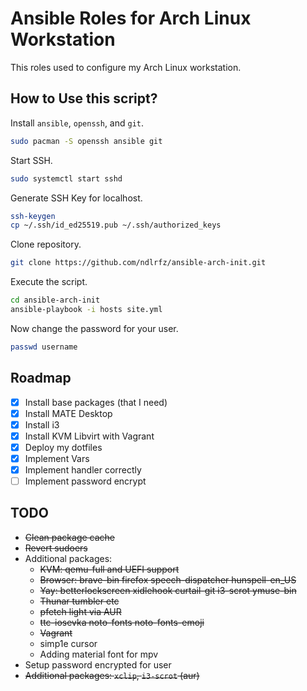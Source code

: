 # Ansible Roles for Arch Linux Workstation

This roles used to configure my Arch Linux workstation.

## How to Use this script?

Install `ansible`, `openssh`, and `git`.

```bash
sudo pacman -S openssh ansible git
```

Start SSH.

```bash
sudo systemctl start sshd
```

Generate SSH Key for localhost.

```bash
ssh-keygen
cp ~/.ssh/id_ed25519.pub ~/.ssh/authorized_keys
```

Clone repository.

```bash
git clone https://github.com/ndlrfz/ansible-arch-init.git
```

Execute the script.

```bash
cd ansible-arch-init
ansible-playbook -i hosts site.yml
```

Now change the password for your user.

```bash
passwd username
```

## Roadmap

- [x] Install base packages (that I need)
- [x] Install MATE Desktop
- [x] Install i3
- [x] Install KVM Libvirt with Vagrant
- [x] Deploy my dotfiles
- [x] Implement Vars
- [x] Implement handler correctly
- [ ] Implement password encrypt

## TODO

- ~~Clean package cache~~
- ~~Revert sudoers~~
- Additional packages:
  - ~~KVM: qemu-full and UEFI support~~
  - ~~Browser: brave-bin firefox speech-dispatcher hunspell-en_US~~
  - ~~Yay: betterlockscreen xidlehook curtail-git i3-scrot ymuse-bin~~
  - ~~Thunar tumbler etc~~
  - ~~pfetch light via AUR~~
  - ~~ttc-iosevka noto-fonts noto-fonts-emoji~~
  - ~~Vagrant~~
  - simp1e cursor
  - Adding material font for mpv
- Setup password encrypted for user
- ~~Additional packages: `xclip`, `i3-scrot` (aur)~~
